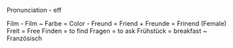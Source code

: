Pronunciation - eff

Film - Film ~
Farbe = Color -
Freund = Friend +
Freunde = Frinend (Female)
Freit = Free
Finden = to find
Fragen = to ask
Frühstück = breakfast ~
Französisch 